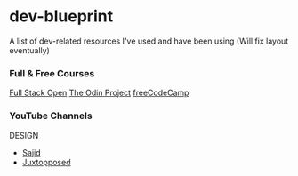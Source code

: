 # dev-blueprint
A list of dev-related resources I've used and have been using (Will fix layout eventually)

### Full & Free Courses

[Full Stack Open](https://fullstackopen.com/)
[The Odin Project](https://www.theodinproject.com/)
[freeCodeCamp](https://www.freecodecamp.org/)

### YouTube Channels

DESIGN
- [Sajid](https://www.youtube.com/@whosajid)
- [Juxtopposed](https://www.youtube.com/@juxtopposed)
